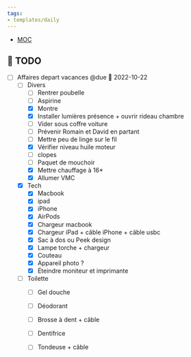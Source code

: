 ```yaml
---
tags:
- templates/daily
---
```

<nav aria-label="Breadcrumb" class="custom-breadcrumb">
    <ul>
        <li><a href="obsidian://advanced-uri?vault=Donaldo&filepath=MOC"> MOC</a></li>
    </ul>
</nav>

## 📆  TODO
- [ ] Affaires depart vacances @due 📅 2022-10-22 
	- [ ] Divers
		- [ ] Rentrer poubelle
		- [ ] Aspirine 
		- [x] Montre
		- [x] Installer lumières présence + ouvrir rideau chambre
		- [ ] Vider sous coffre voiture
		- [ ] Prévenir Romain et David en partant
		- [ ] Mettre peu de linge sur le fil
		- [x] Vérifier niveau huile moteur
		- [ ]  clopes
		- [ ] Paquet de mouchoir
		- [x] Mettre chauffage à 16*
		- [x] Allumer VMC
	- [x] Tech
		- [x] Macbook
		- [x] ipad
		- [x] iPhone 
		- [x] AirPods 
		- [x] Chargeur macbook
		- [x] Chargeur iPad + câble iPhone + câble usbc 
		- [x] Sac à dos ou Peek design 
		- [x] Lampe torche + chargeur
		- [x] Couteau
		- [x] Appareil photo ?
		- [x] Éteindre moniteur et imprimante 
	- [ ] Toilette 
		- [ ] Gel douche
		- [ ] Déodorant 
		- [ ] Brosse à dent + câble 
		- [ ] Dentifrice
		- [ ] Tondeuse + câble 



